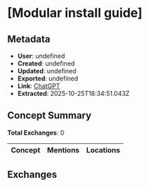 # \[Modular install guide\]

## Metadata

- **User**: undefined
- **Created**: undefined
- **Updated**: undefined
- **Exported**: undefined
- **Link**: [ChatGPT](undefined)
- **Extracted**: 2025-10-25T18:34:51.043Z

## Concept Summary

**Total Exchanges**: 0

| Concept | Mentions | Locations |
|---------|----------|----------|

## Exchanges

